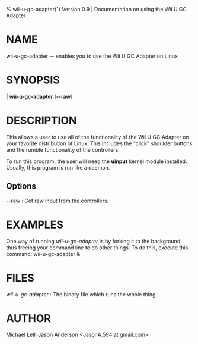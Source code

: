 % wii-u-gc-adapter(1) Version 0.9 | Documentation on using the Wii U GC Adapter

NAME
====

wii-u-gc-adapter -- enables you to use the Wii U GC Adapter on Linux

SYNOPSIS
======

| **wii-u-gc-adapter** \[**--raw**]

DESCRIPTION
========

This allows a user to use all of the functionality of the Wii U GC Adapter on your favorite
distribution of Linux.  This includes the "click" shoulder buttons and the rumble functionality
of the controllers.

To run this program, the user will need the **uinput** kernel module installed. Usually, this
program is run like a daemon.

Options
-----------

--raw
:      Get raw input from the controllers.

EXAMPLES
======

One way of running *wii-u-gc-adapter* is by forking it to the background, thus freeing your
command line to do other things.  To do this, execute this command:
       wii-u-gc-adapter &

FILES
===

*wii-u-gc-adapter*
:     The binary file which runs the whole thing.

AUTHOR
=====
Michael Lelli
Jason Anderson <JasonA.594 at gmail.com>
